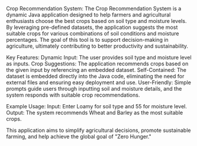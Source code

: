 Crop Recommendation System:
The Crop Recommendation System is a dynamic Java application designed to help farmers and agricultural enthusiasts choose the best crops based on soil type and moisture levels. By leveraging pre-defined datasets, the application suggests the most suitable crops for various combinations of soil conditions and moisture percentages. The goal of this tool is to support decision-making in agriculture, ultimately contributing to better productivity and sustainability.

Key Features:
Dynamic Input: The user provides soil type and moisture level as inputs.
Crop Suggestions: The application recommends crops based on the given input by referencing an embedded dataset.
Self-Contained: The dataset is embedded directly into the Java code, eliminating the need for external files and ensuring easy deployment and use.
User-Friendly: Simple prompts guide users through inputting soil and moisture details, and the system responds with suitable crop recommendations.


Example Usage:
Input:
Enter Loamy for soil type and 55 for moisture level.
Output:
The system recommends Wheat and Barley as the most suitable crops.


This application aims to simplify agricultural decisions, promote sustainable farming, and help achieve the global goal of "Zero Hunger."
